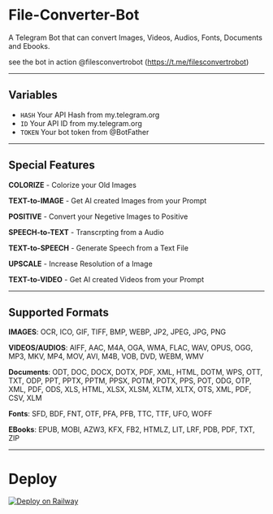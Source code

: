 # File-Converter-Bot

A Telegram Bot that can convert Images, Videos, Audios, Fonts, Documents and Ebooks.

see the bot in action @filesconvertrobot (https://t.me/filesconvertrobot)

---

## Variables
- `HASH` Your API Hash from my.telegram.org
- `ID` Your API ID from my.telegram.org
- `TOKEN` Your bot token from @BotFather

---

## Special Features

**COLORIZE** - Colorize your Old Images

**TEXT-to-IMAGE** - Get AI created Images from your Prompt

**POSITIVE** - Convert your Negetive Images to Positive

**SPEECH-to-TEXT** - Transcrpting from a Audio

**TEXT-to-SPEECH** - Generate Speech from a Text File

**UPSCALE** - Increase Resolution of a Image

**TEXT-to-VIDEO** - Get AI created Videos from your Prompt

---

## Supported Formats

**IMAGES**:  OCR, ICO, GIF, TIFF, BMP, WEBP, JP2, JPEG, JPG, PNG

**VIDEOS/AUDIOS**:  AIFF, AAC, M4A, OGA, WMA, FLAC, WAV, OPUS, OGG, MP3, MKV, MP4, MOV, AVI, M4B, VOB, DVD, WEBM, WMV

**Documents**:  ODT, DOC, DOCX, DOTX, PDF, XML, HTML, DOTM, WPS, OTT, TXT, ODP, PPT, PPTX, PPTM, PPSX, POTM, POTX, PPS, POT, ODG, OTP, XML, PDF, ODS, XLS, HTML, XLSX, XLSM, XLTM, XLTX, OTS, XML, PDF, CSV, XLM

**Fonts**:  SFD, BDF, FNT, OTF, PFA, PFB, TTC, TTF, UFO, WOFF

**EBooks**:  EPUB, MOBI, AZW3, KFX, FB2, HTMLZ, LIT, LRF, PDB, PDF, TXT, ZIP

---

# Deploy

[![Deploy on Railway](https://railway.app/button.svg)](https://railway.app/new/template/p9CtdU?referralCode=_4oAwx)



